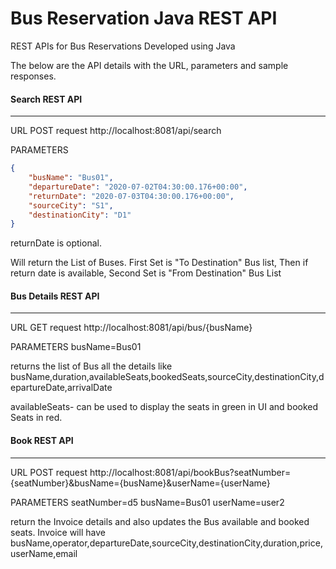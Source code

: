 # Bus Reservation Java REST API
REST APIs for Bus Reservations Developed using Java

The below are the API details with the URL, parameters and sample responses.
#### Search REST API
---------------
URL
POST request
http://localhost:8081/api/search

PARAMETERS
```json
{
    "busName": "Bus01",
    "departureDate": "2020-07-02T04:30:00.176+00:00",
    "returnDate": "2020-07-03T04:30:00.176+00:00",
    "sourceCity": "S1",
    "destinationCity": "D1"
}
```
returnDate is optional.

Will return the List of Buses.
First Set is "To Destination" Bus list,
Then if return date is available,
Second Set is "From Destination" Bus List

#### Bus Details REST API
--------------------
URL
GET request
http://localhost:8081/api/bus/{busName}

PARAMETERS
busName=Bus01

returns the list of Bus all the details like
busName,duration,availableSeats,bookedSeats,sourceCity,destinationCity,departureDate,arrivalDate

availableSeats- can be used to display the seats in green in UI and booked Seats in red.

#### Book REST API
--------------------
URL
POST request
http://localhost:8081/api/bookBus?seatNumber={seatNumber}&busName={busName}&userName={userName}

PARAMETERS
seatNumber=d5
busName=Bus01
userName=user2

return the Invoice details and also updates the Bus available and booked seats.
Invoice will have busName,operator,departureDate,sourceCity,destinationCity,duration,price,userName,email



